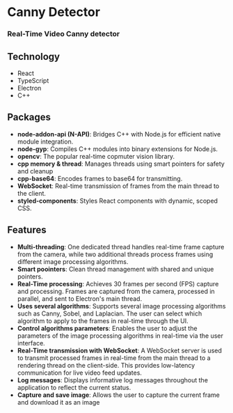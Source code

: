 ﻿# Canny Detector

### Real-Time Video Canny detector

## Technology

- React
- TypeScript
- Electron
- C++

## Packages

- **node-addon-api (N-API)**: Bridges C++ with Node.js for efficient native module integration.
- **node-gyp**: Compiles C++ modules into binary extensions for Node.js.
- **opencv**: The popular real-time copmuter vision library.
- **cpp memory & thread**: Manages threads using smart pointers for safety and cleanup
- **cpp-base64**: Encodes frames to base64 for transmitting.
- **WebSocket**: Real-time transmission of frames from the main thread to the client.
- **styled-components**: Styles React components with dynamic, scoped CSS.

## Features

- **Multi-threading**: One dedicated thread handles real-time frame capture from the camera, while two additional threads process frames using different image processing algorithms.
- **Smart poointers**: Clean thread management with shared and unique pointers.
- **Real-Time processing**: Achieves 30 frames per second (FPS) capture and processing. Frames are captured from the camera, processed in parallel, and sent to Electron's main thread.
- **Uses several algorithms**: Supports several image processing algorithms such as Canny, Sobel, and Laplacian. The user can select which algorithm to apply to the frames in real-time through the UI.
- **Control algorithms parameters**: Enables the user to adjust the parameters of the image processing algorithms in real-time via the user interface.
- **Real-Time transmission with WebSocket**: A WebSocket server is used to transmit processed frames in real-time from the main thread to a rendering thread on the client-side. This provides low-latency communication for live video feed updates.
- **Log messages**: Displays informative log messages throughout the application to reflect the current status.
- **Capture and save image**: Allows the user to capture the current frame and download it as an image
